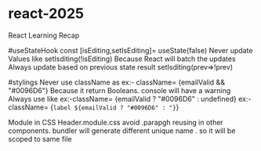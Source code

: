 # react-2025

React Learning Recap

#useStateHook
const [isEditing,setIsEditing]= useState(false)
Never update Values like setIsditing(!isEditing)
Because React will batch the updates
Always update based on previous state result
setIsditing(prev=>!prev)

#stylings
Never use className as
ex:- className= {emailValid && "#0096D6"} Because it return Booleans. console will have a warning
Always use like
ex:-className= {emailValid ? "#0096D6" : undefined}
ex:-className= {`label ${emailValid ? "#0096D6" : "}`}

Module in CSS
Header.module.css avoid .parapgh reusing in other components. bundler will generate different unique name . so it will be scoped to same file
